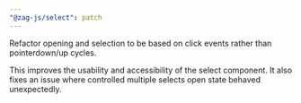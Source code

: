```yaml
---
"@zag-js/select": patch
---
```


Refactor opening and selection to be based on click events rather than pointerdown/up cycles.

This improves the usability and accessibility of the select component. It also fixes an issue where controlled multiple
selects open state behaved unexpectedly.
